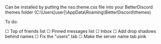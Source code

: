 Can be installed by putting the nso.theme.css file into your BetterDiscord themes folder (C:\Users\[user]\AppData\Roaming\BetterDiscord\themes)

To do:

☐ Top of friends list
☐ Pinned messages list
☐ Inbox
☐ Add drop shadows behind names
☐ Fix the "users" tab
☐ Make the server name tab pink
